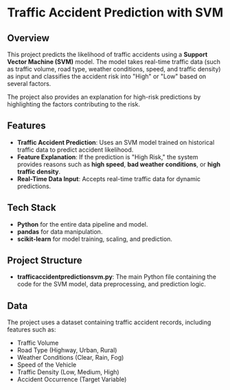 # Traffic Accident Prediction with SVM

## Overview
This project predicts the likelihood of traffic accidents using a **Support Vector Machine (SVM)** model. The model takes real-time traffic data (such as traffic volume, road type, weather conditions, speed, and traffic density) as input and classifies the accident risk into "High" or "Low" based on several factors.

The project also provides an explanation for high-risk predictions by highlighting the factors contributing to the risk.

## Features
- **Traffic Accident Prediction**: Uses an SVM model trained on historical traffic data to predict accident likelihood.
- **Feature Explanation**: If the prediction is "High Risk," the system provides reasons such as **high speed**, **bad weather conditions**, or **high traffic density**.
- **Real-Time Data Input**: Accepts real-time traffic data for dynamic predictions.

## Tech Stack
- **Python** for the entire data pipeline and model.
- **pandas** for data manipulation.
- **scikit-learn** for model training, scaling, and prediction.

## Project Structure
- **trafficaccidentpredictionsvm.py**: The main Python file containing the code for the SVM model, data preprocessing, and prediction logic.

## Data
The project uses a dataset containing traffic accident records, including features such as:
- Traffic Volume
- Road Type (Highway, Urban, Rural)
- Weather Conditions (Clear, Rain, Fog)
- Speed of the Vehicle
- Traffic Density (Low, Medium, High)
- Accident Occurrence (Target Variable)
